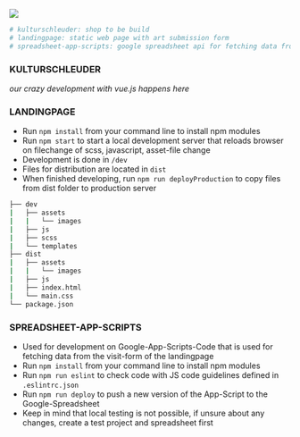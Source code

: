 <p style="max-width: 300px">
    <a href="https://www.kulturgenerator.de" target="_blank">
        <img src="https://www.kulturgenerator.de/assets/images/kulturgenerator.png">
    </a>
</p>

```bash
# kulturschleuder: shop to be build
# landingpage: static web page with art submission form
# spreadsheet-app-scripts: google spreadsheet api for fetching data from submission form
```

### KULTURSCHLEUDER
*our crazy development with vue.js happens here*

### LANDINGPAGE
- Run `npm install` from your command line to install npm modules
- Run `npm start` to start a local development server that reloads browser on filechange of scss, javascript, asset-file change
- Development is done in `/dev`
- Files for distribution are located in `dist`
- When finished developing, run `npm run deployProduction` to copy files from dist folder to production server

```bash
├── dev
|   ├── assets
|   |   └── images
|   ├── js
|   ├── scss
|   └── templates
├── dist
|   ├── assets
|   |   └── images
|   ├── js
|   ├── index.html
|   └── main.css
└── package.json
```

### SPREADSHEET-APP-SCRIPTS
- Used for development on Google-App-Scripts-Code that is used for fetching data from the visit-form of the landingpage
- Run `npm install` from your command line to install npm modules
- Run `npm run eslint` to check code with JS code guidelines defined in `.eslintrc.json`
- Run `npm run deploy` to push a new version of the App-Script to the Google-Spreadsheet
- Keep in mind that local testing is not possible, if unsure about any changes, create a test project and spreadsheet first